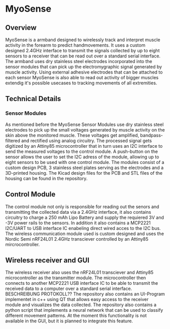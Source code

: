 # MyoSense
## Overview
MyoSense is a armband designed to wirelessly track and interpret muscle activity in the forearm to predict handmovements. It uses a custom designed 2.4GHz interface to transmit the signals collected by up to eight sensors to a receiver that can be read out over a standard serial interface. The armband uses dry stainless steel electrodes incorporated into the sensor modules that can pick up the electromygraphic signal generated by muscle activity. Using external adhesive electrodes that can be attached to each sensor MyoSense is also able to read out activity of bigger muscles extendig it's possible usecases to tracking movements of all extremities. 

## Technical Details
### Sensor Modules
As mentioned before the MyoSense Sensor Modules use dry stainless steel electrodes to pick up the small voltages generated by muscle activity on the skin above the monitored muscle. These voltages get amplified, bandpass-filtered and rectified using analog circuitry. The processed signal gets digitized by an Attiny85 microcontroller that in turn uses an I2C interface to send the measured voltages to the control module. A push-button on the sensor allows the user to set the I2C adress of the module, allowing up to eight sensors to be used with one control module. The modules consist of a custom design PCB, 3 stainless steel plates serving as the electrodes and a 3D-printed housing. The Kicad design files for the PCB and STL files of the housing can be found in the repository. 

## Control Module
The control module not only is responsible for reading out the senors and transmitting the collected data via a 2.4GHz interface, it also contains circuitry to charge a 250 mAh Lipo Battery and supply the requiered 3V and -3V power rails to the sensors. In addition it also contains a MCP2221 I2C/UART to USB interface IC enabeling direct wired acces to the I2C bus. The wireless communication module used is custom designed and uses the Nordic Semi nRF24L01 2.4GHz transciever controlled by an Attiny85 mircrocontroller.

## Wireless receiver and GUI
The wireless receiver also uses the nRF24L01 transciever and Attiny85 microcontroller as the transmitter module. The microcontroller then connects to another MCP2221 USB interface IC to be able to transmit the received data to a computer over a standard serial interface. BESCHREIBUNG PROTOKOLL?? The repository also contains an UI-Program implementet in c++ using QT that allows easy access to the receiver module and visualizes the data collected. The repository also contains a python script that implements a neural network that can be used to classify different movement patterns. At the moment this functionality is not available in the GUI, but it is planned to integrate this feature. 

